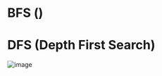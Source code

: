 # BFS ()


# DFS (Depth First Search)
![image](https://user-images.githubusercontent.com/49300728/138593040-be44bccd-54eb-4611-9103-a5765fe99a91.png)
